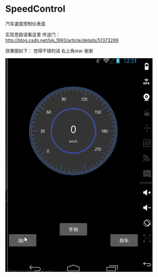 # SpeedControl
汽车速度控制仪表盘

实现思路请看这里 传送门：http://blog.csdn.net/lxk_1993/article/details/51373269

效果图如下：
觉得不错的话 右上角star 谢谢


![image](https://github.com/103style/SpeedControl/blob/master/Screenshot/CarSpeedControl2.gif)


